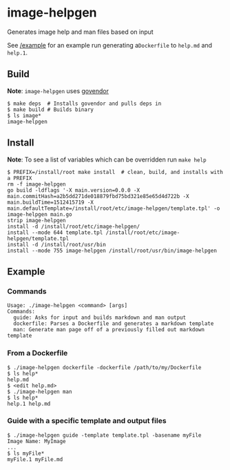 # image-helpgen

Generates image help and man files based on input

See [/example](/example) for an example run generating a``Dockerfile`` to ``help.md`` and ``help.1``.

## Build
**Note**: ``image-helpgen`` uses [govendor](https://github.com/kardianos/govendor)

```
$ make deps  # Installs govendor and pulls deps in
$ make build # Builds binary
$ ls image*
image-helpgen
```

## Install
**Note**: To see a list of variables which can be overridden run ```make help```

```
$ PREFIX=/install/root make install  # clean, build, and installs with a PREFIX
rm -f image-helpgen
go build -ldflags '-X main.version=0.0.0 -X main.commitHash=a2b5dd271de018879fbd75bd321e85e65d4d722b -X main.buildTime=1512415719 -X main.defaultTemplate=/install/root/etc/image-helpgen/template.tpl' -o image-helpgen main.go
strip image-helpgen
install -d /install/root/etc/image-helpgen/
install --mode 644 template.tpl /install/root/etc/image-helpgen/template.tpl
install -d /install/root/usr/bin
install --mode 755 image-helpgen /install/root/usr/bin/image-helpgen
```

## Example

### Commands
```
Usage: ./image-helpgen <command> [args]
Commands:
  guide: Asks for input and builds markdown and man output
  dockerfile: Parses a Dockerfile and generates a markdown template
  man: Generate man page off of a previously filled out markdown template
```

### From a Dockerfile
```
$ ./image-helpgen dockerfile -dockerfile /path/to/my/Dockerfile
$ ls help*
help.md
$ <edit help.md>
$ ./image-helpgen man
$ ls help*
help.1 help.md
```

### Guide with a specific template and output files
```
$ ./image-helpgen guide -template template.tpl -basename myFile
Image Name: MyImage
...
$ ls myFile*
myFile.1 myFile.md
```

